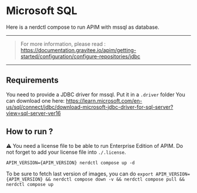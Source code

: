 # Microsoft SQL

Here is a nerdctl compose to run APIM with mssql as database.

---
> For more information, please read :
> https://documentation.gravitee.io/apim/getting-started/configuration/configure-repositories/jdbc
---
## Requirements

You need to provide a JDBC driver for mssql.
Put it in a `.driver` folder
You can download one here: https://learn.microsoft.com/en-us/sql/connect/jdbc/download-microsoft-jdbc-driver-for-sql-server?view=sql-server-ver16

## How to run ?

⚠️ You need a license file to be able to run Enterprise Edition of APIM. Do not forget to add your license file into `./.license`.

`APIM_VERSION={APIM_VERSION} nerdctl compose up -d ` 

To be sure to fetch last version of images, you can do
`export APIM_VERSION={APIM_VERSION} && nerdctl compose down -v && nerdctl compose pull && nerdctl compose up`

